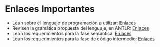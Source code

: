 # Enlaces Importantes

- Lean sobre el lenguaje de programación a utilizar: [Enlaces](https://github.com/gbrolo/compilers-2025/blob/main/compiscript/README.md)
- Revisen la gramática propuesta del lenguaje, en ANTLR: [Enlaces](https://github.com/gbrolo/compilers-2025/blob/main/compiscript/program/Compiscript.g4)
- Lean los requerimientos para la fase semántica: [Enlaces](https://github.com/gbrolo/compilers-2025/blob/main/compiscript/README_SEMANTIC_ANALYSIS.md)
- Lean los requerimientos para la fase de código intermedio: [Enlaces](https://github.com/gbrolo/compilers-2025/blob/main/compiscript/README_TAC_GENERATION.md)
